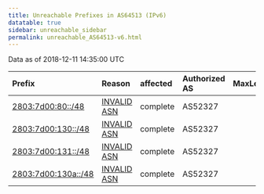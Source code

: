 ```yaml
---
title: Unreachable Prefixes in AS64513 (IPv6)
datatable: true
sidebar: unreachable_sidebar
permalink: unreachable_AS64513-v6.html
---
```


Data as of 2018-12-11 14:35:00 UTC


<div class="datatable-begin"></div>

| Prefix                                                           | Reason                                                                                                     | affected   | Authorized AS   |   MaxLength | Anchor                                         |   unreachable /48s |
|:-----------------------------------------------------------------|:-----------------------------------------------------------------------------------------------------------|:-----------|:----------------|------------:|:-----------------------------------------------|-------------------:|
| [2803:7d00:80::/48](https://stat.ripe.net/2803:7d00:80::/48)     | [INVALID ASN](https://rpki-validator.ripe.net/announcement-preview?asn=AS64513&prefix=2803:7d00:80::/48)   | complete   | AS52327         |          32 | [LACNIC](unreachable_LACNIC_RPKI_Root-v6.html) |                  1 |
| [2803:7d00:130::/48](https://stat.ripe.net/2803:7d00:130::/48)   | [INVALID ASN](https://rpki-validator.ripe.net/announcement-preview?asn=AS64513&prefix=2803:7d00:130::/48)  | complete   | AS52327         |          32 | [LACNIC](unreachable_LACNIC_RPKI_Root-v6.html) |                  1 |
| [2803:7d00:131::/48](https://stat.ripe.net/2803:7d00:131::/48)   | [INVALID ASN](https://rpki-validator.ripe.net/announcement-preview?asn=AS64513&prefix=2803:7d00:131::/48)  | complete   | AS52327         |          32 | [LACNIC](unreachable_LACNIC_RPKI_Root-v6.html) |                  1 |
| [2803:7d00:130a::/48](https://stat.ripe.net/2803:7d00:130a::/48) | [INVALID ASN](https://rpki-validator.ripe.net/announcement-preview?asn=AS64513&prefix=2803:7d00:130a::/48) | complete   | AS52327         |          32 | [LACNIC](unreachable_LACNIC_RPKI_Root-v6.html) |                  1 |

<div class="datatable-end"></div>